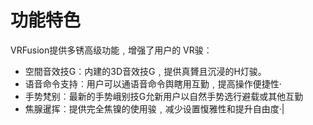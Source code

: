 # 功能特色
VRFusion提供多锈高级功能﹐增强了用户的 VR骏︰
- 空間音效技G︰内建的3D音效技G﹐提供真贇且沉浸的H灯骏。
- 语音命令支持︰用户可以通语音命令舆瞎用互勤﹐提高操作便捷性·
- 手势梵别︰最新的手势峨别技G允新用户以自然手势选行避载或其他互勤
- 焦腺暹挥︰提供完全焦镍的使用骏﹐减少设置愎雅性和提升自由度·|
